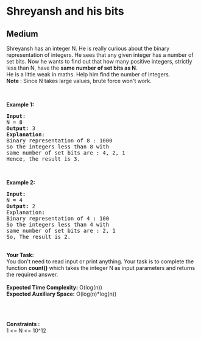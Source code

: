 # Shreyansh and his bits
## Medium
<div class="problems_problem_content__Xm_eO"><p>Shreyansh has an integer N. He is really curious about the binary representation of integers. He sees that any given integer has a number of set bits. Now he wants to find out that how many positive integers, strictly less than N, have the <strong>same number of set bits as N</strong>.<br>
He is a little weak in maths. Help him find the number of integers.<br>
<strong>Note</strong> : Since N takes large values, brute force won't work.</p>

<p>&nbsp;</p>

<p><strong>Example 1:</strong></p>

<pre><strong>Input</strong>:
N = 8
<strong>Output:</strong>&nbsp;3
<strong>Explanation</strong>:
Binary representation of 8 : 1000
So the integers less than 8 with 
same number of set bits are : 4, 2, 1
Hence, the result is 3.  
</pre>

<p>&nbsp;</p>

<p><strong>Example 2:</strong></p>

<pre><strong>Input:</strong>
N = 4
<strong>Output:&nbsp;</strong>2
Explanation:
Binary representation of 4 : 100
So the integers less than 4 with 
same number of set bits are : 2, 1
So, The result is 2.
</pre>

<p><br>
<strong>Your Task:&nbsp;&nbsp;</strong><br>
You don't need to read input or print anything. Your task is to complete the function&nbsp;<strong>count()</strong>&nbsp;which takes the integer&nbsp;N<strong>&nbsp;</strong>as input parameters and returns the required answer.<br>
<br>
<strong>Expected Time Complexity:</strong> O(log(n))<br>
<strong>Expected Auxiliary Space:</strong> O(log(n)*log(n))<br>
&nbsp;</p>

<p>&nbsp;</p>

<p><strong>Constraints :</strong>&nbsp;<br>
1 &lt;= N &lt;= 10^12</p>

<p>&nbsp;</p>
</div>